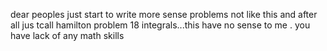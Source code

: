 dear peoples just start to write more sense problems not like this and after all jus tcall hamilton problem 18 integrals...this have no sense to me . you have lack of any math skills
